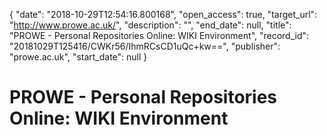 {
  "date": "2018-10-29T12:54:16.800168", 
  "open_access": true, 
  "target_url": "http://www.prowe.ac.uk/", 
  "description": "", 
  "end_date": null, 
  "title": "PROWE - Personal Repositories Online: WIKI Environment", 
  "record_id": "20181029T125416/CWKr56/IhmRCsCD1uQc+kw==", 
  "publisher": "prowe.ac.uk", 
  "start_date": null
}

# PROWE - Personal Repositories Online: WIKI Environment


